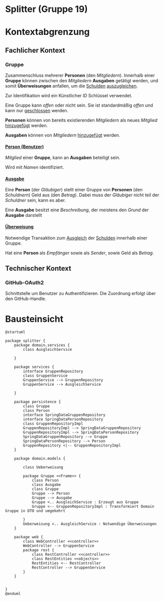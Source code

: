 # Splitter (Gruppe 19)

# Kontextabgrenzung

## Fachlicher Kontext

### Gruppe

Zusammenschluss mehrerer **Personen** (den *Mitgliedern*). Innerhalb einer **Gruppe** können
zwischen den *Mitgliedern* **Ausgaben** getätigt werden, und somit **Überweisungen** anfallen,
um die <u>Schulden</u> <u>auszugleichen</u>.

Zur Identifikation wird ein Künstlicher *ID* Schlüssel verwendet.

Eine Gruppe kann *offen* oder nicht sein. Sie ist standardmäßig *offen* und kann nur
<u>geschlossen</u> werden.

**Personen** können von bereits existierenden *Mitgliedern* als neues *Mitglied* <u>hinzugefügt</u>
werden.

**Ausgaben** können von *Mitgliedern* <u>hinzugefügt</u> werden.

#### <u>**Person (Benutzer)**</u>

*Mitglied* einer **Gruppe**, kann an **Ausgaben** beteiligt sein.

Wird mit *Namen* identifiziert.

#### <u>**Ausgabe**</u>

Eine **Person** (der *Gläubiger*) stellt einer Gruppe von **Personen** (den *Schuldnern*) Geld aus
(den *Betrag*). Dabei muss der *Gläubiger* nicht teil der *Schuldner* sein, kann es aber.

Eine **Ausgabe** besitzt eine *Beschreibung*, der meistens den *Grund* der **Ausgabe** darstellt

#### <u>**Überweisung**</u>

Notwendige Transaktion zum <u>Ausgleich</u> der <u>Schulden</u> innerhalb einer Gruppe.

Hat eine **Person** als *Empfänger* sowie als *Sender*, sowie Geld als *Betrag*.

## Technischer Kontext

### GitHub-OAuth2

Schnittstelle um Benutzer zu Authentifizieren. Die Zuordnung erfolgt über den GitHub-Handle.

# Bausteinsicht

```plantuml
@startuml

package splitter {
    package domain.services {
        class AusgleichService
        
    }
    
    package services {
        interface GruppenRepository
        class GruppenService
        GruppenService --> GruppenRepository
        GruppenService --> AusgleichService
        
    }
    
    package persistence {
        class Gruppe
        class Person
        interface SpringDataGruppenRepository
        interface SpringDataPersonRepository
        class GruppenRepositoryImpl
        GruppenRepositoryImpl --> SpringDataGruppenRepository
        GruppenRepositoryImpl --> SpringDataPersonRepository
        SpringDataGruppenRepository --> Gruppe
        SpringDataPersonRepository --> Person
        GruppenRepository <|-- GruppenRepositoryImpl
    }
    
    package domain.models {

        class Ueberweisung

        package Gruppe <<Frame>> {
            class Person
            class Ausgabe
            class Gruppe
            Gruppe --> Person
            Gruppe --> Ausgabe
            Gruppe <.. AusgleichService : Erzeugt aus Gruppe
            Gruppe <-- GruppenRepositoryImpl : Transformiert Domain Gruppe in DTO und umgekehrt
            
        }
        Ueberweisung <.. AusgleichService : Notwendige Überweisungen
    }
    
    package web {
        class WebController <<controller>>
        WebController --> GruppenService
        package rest {
            class RestController <<controller>>
            class RestEntities <<objects>>
            RestEntities <-- RestController
            RestController --> GruppenService
        }
    }
    
    
}
@enduml

```

